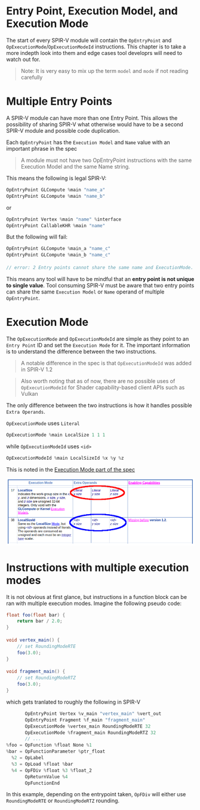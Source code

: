 # Entry Point, Execution Model, and Execution Mode

The start of every SPIR-V module will contain the `OpEntryPoint` and `OpExecutionMode`/`OpExecutionModeId` instructions. This chapter is to take a more indepth look into them and edge cases tool developrs will need to watch out for.

> Note: It is very easy to mix up the term `model` and `mode` if not reading carefully

# Multiple Entry Points

A SPIR-V module can have more than one Entry Point. This allows the possibility of sharing SPIR-V what otherwise would have to be a second SPIR-V module and possible code duplication.

Each `OpEntryPoint` has the `Execution Model` and `Name` value with an important phrase in the spec

> A module must not have two OpEntryPoint instructions with the same Execution Model and the same Name string.

This means the following is legal SPIR-V:

```swift
OpEntryPoint GLCompute %main "name_a"
OpEntryPoint GLCompute %main "name_b"
```

or

```swift
OpEntryPoint Vertex %main "name" %interface
OpEntryPoint CallableKHR %main "name"
```

But the following will fail:

```swift
OpEntryPoint GLCompute %main_a "name_c"
OpEntryPoint GLCompute %main_b "name_c"

// error: 2 Entry points cannot share the same name and ExecutionMode.
```

This means any tool will have to be mindful that an **entry point is not unique to single value**. Tool consuming SPIR-V must be aware that two entry points can share the same `Execution Model` or `Name` operand of multiple `OpEntryPoint`.

# Execution Mode

The `OpExecutionMode` and `OpExecutionModeId` are simple as they point to an `Entry Point` ID and set the `Execution Mode` for it. The important information is to understand the difference between the two instructions.

> A notable difference in the spec is that `OpExecutionModeId` was added in SPIR-V 1.2

> Also worth noting that as of now, there are no possible uses of `OpExecutionModeId` for Shader capability-based client APIs such as Vulkan

The only difference between the two instructions is how it handles possible `Extra Operands`.

`OpExecutionMode` uses `Literal`

```swift
OpExecutionMode %main LocalSize 1 1 1
```

while `OpExecutionModeId` uses `<id>`

```swift
OpExecutionModeId %main LocalSizeId %x %y %z
```

This is noted in the [Execution Mode part of the spec](https://www.khronos.org/registry/spir-v/specs/unified1/SPIRV.html#Execution_Mode)

![entry_execution_mode_chart.png](../images/entry_execution_mode_chart.png)

# Instructions with multiple execution modes

It is not obvious at first glance, but instructions in a function block can be ran with multiple execution modes. Imagine the following pseudo code:

```glsl
float foo(float bar) {
    return bar / 2.0;
}

void vertex_main() {
    // set RoundingModeRTE
    foo(3.0);
}

void fragment_main() {
    // set RoundingModeRTZ
    foo(3.0);
}
```

which gets tranlated to roughly the following in SPIR-V

```swift
       OpEntryPoint Vertex %v_main "vertex_main" %vert_out
       OpEntryPoint Fragment %f_main "fragment_main"
       OpExecutionMode %vertex_main RoundingModeRTE 32
       OpExecutionMode %fragment_main RoundingModeRTZ 32
       // ...
%foo = OpFunction %float None %1
%bar = OpFunctionParameter %ptr_float
  %2 = OpLabel
  %3 = OpLoad %float %bar
  %4 = OpFDiv %float %3 %float_2
       OpReturnValue %4
       OpFunctionEnd
```

In this example, depending on the entrypoint taken, `OpFDiv` will either use `RoundingModeRTE` or `RoundingModeRTZ` rounding.